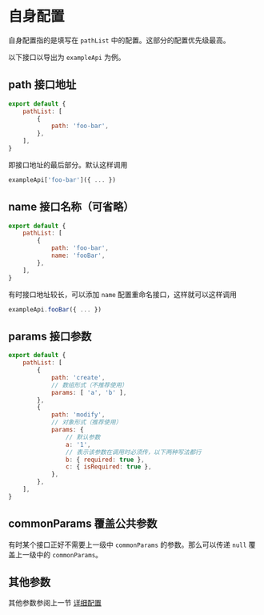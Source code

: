 # 自身配置
自身配置指的是填写在 `pathList` 中的配置。这部分的配置优先级最高。

以下接口以导出为 `exampleApi` 为例。

## path 接口地址
```js
export default {
    pathList: [
        {
            path: 'foo-bar',
        },
    ],
}
```

即接口地址的最后部分。默认这样调用

```js
exampleApi['foo-bar']({ ... })
```

## name 接口名称（可省略）
```js
export default {
    pathList: [
        {
            path: 'foo-bar',
            name: 'fooBar',
        },
    ],
}
```

有时接口地址较长，可以添加 `name` 配置重命名接口，这样就可以这样调用

```js
exampleApi.fooBar({ ... })
```

## params 接口参数

```js
export default {
    pathList: [
        {
            path: 'create',
            // 数组形式（不推荐使用）
            params: [ 'a', 'b' ],
        },
        {
            path: 'modify',
            // 对象形式（推荐使用）
            params: {
                // 默认参数
                a: '1',
                // 表示该参数在调用时必须传，以下两种写法都行
                b: { required: true },
                c: { isRequired: true },
            },
        },
    ],
}
```

## commonParams 覆盖公共参数
有时某个接口正好不需要上一级中 `commonParams` 的参数。那么可以传递 `null` 覆盖上一级中的 `commonParams`。

## 其他参数
其他参数参阅上一节 [详细配置](./detail.md)
